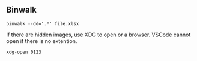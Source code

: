 ## Binwalk 

```
binwalk --dd='.*' file.xlsx
```

If there are hidden images, use XDG to open or a browser. VSCode cannot open if there is no extention. 
```
xdg-open 0123
```